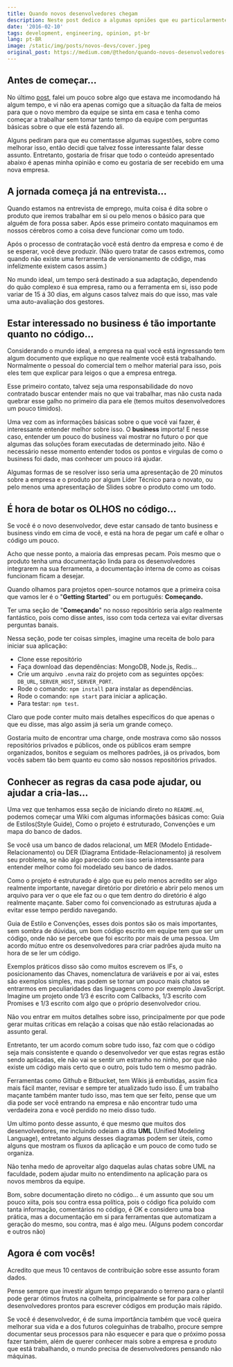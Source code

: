 ```yaml
---
title: Quando novos desenvolvedores chegam
description: Neste post dedico a algumas opniões que eu particularmente gostaria de receber quando começar em um novo emprego
date: '2016-02-10'
tags: development, engineering, opinion, pt-br
lang: pt-BR
image: /static/img/posts/novos-devs/cover.jpeg
original_post: https://medium.com/@thedon/quando-novos-desenvolvedores-chegam-b38c0ddd6ae0
---
```


## Antes de começar…

No último [post](/blog/precisamos-falar-sobre-os-novos-desevolvedores), falei um pouco sobre algo que estava me incomodando há algum tempo, e vi não era apenas comigo que a situação da falta de meios para que o novo membro da equipe se sinta em casa e tenha como começar a trabalhar sem tomar tanto tempo da equipe com perguntas básicas sobre o que ele está fazendo ali.

Alguns pediram para que eu comentasse algumas sugestões, sobre como melhorar isso, então decidi que talvez fosse interessante falar desse assunto. Entretanto, gostaria de frisar que todo o conteúdo apresentado abaixo é apenas minha opinião e como eu gostaria de ser recebido em uma nova empresa.

## A jornada começa já na entrevista…

Quando estamos na entrevista de emprego, muita coisa é dita sobre o produto que iremos trabalhar em si ou pelo menos o básico para que alguém de fora possa saber. Após esse primeiro contato maquinamos em nossos cérebros como a coisa deve funcionar como um todo.

Após o processo de contratação você está dentro da empresa e como é de se esperar, você deve produzir. (Não quero tratar de casos extremos, como quando não existe uma ferramenta de versionamento de código, mas infelizmente existem casos assim.)

No mundo ideal, um tempo será destinado a sua adaptação, dependendo do quão complexo é sua empresa, ramo ou a ferramenta em si, isso pode variar de 15 á 30 dias, em alguns casos talvez mais do que isso, mas vale uma auto-avaliação dos gestores.

## Estar interessado no business é tão importante quanto no código…

Considerando o mundo ideal, a empresa na qual você está ingressando tem algum documento que explique no que realmente você está trabalhando. Normalmente o pessoal do comercial tem o melhor material para isso, pois eles tem que explicar para leigos o que a empresa entrega.

Esse primeiro contato, talvez seja uma responsabilidade do novo contratado buscar entender mais no que vai trabalhar, mas não custa nada quebrar esse galho no primeiro dia para ele (temos muitos desenvolvedores um pouco tímidos).

Uma vez com as informações básicas sobre o que você vai fazer, é interessante entender melhor sobre isso. O **business** importa! E nesse caso, entender um pouco do business vai mostrar no futuro o por que algumas das soluções foram executadas de determinado jeito. Não é necessário nesse momento entender todos os pontos e virgulas de como o business foi dado, mas conhecer um pouco irá ajudar.

Algumas formas de se resolver isso seria uma apresentação de 20 minutos sobre a empresa e o produto por algum Líder Técnico para o novato, ou pelo menos uma apresentação de Slides sobre o produto como um todo.

## É hora de botar os OLHOS no código…

Se você é o novo desenvolvedor, deve estar cansado de tanto business e business vindo em cima de você, e está na hora de pegar um café e olhar o código um pouco.

Acho que nesse ponto, a maioria das empresas pecam. Pois mesmo que o produto tenha uma documentação linda para os desenvolvedores integrarem na sua ferramenta, a documentação interna de como as coisas funcionam ficam a desejar.

Quando olhamos para projetos open-source notamos que a primeira coisa que vamos ler é o "**Getting Started**" ou em português: **Começando.**

Ter uma seção de "**Começando**" no nosso repositório seria algo realmente fantástico, pois como disse antes, isso com toda certeza vai evitar diversas perguntas banais.

Nessa seção, pode ter coisas simples, imagine uma receita de bolo para iniciar sua aplicação:

- Clone esse repositório
- Faça download das dependências: MongoDB, Node.js, Redis…
- Crie um arquivo `.env`na raiz do projeto com as seguintes opções: `DB_URL`, `SERVER_HOST`, `SERVER_PORT`.
- Rode o comando: `npm install` para instalar as dependências.
- Rode o comando: `npm start` para iniciar a aplicação.
- Para testar: `npm test`.

Claro que pode conter muito mais detalhes específicos do que apenas o que eu disse, mas algo assim já seria um grande começo.

Gostaria muito de encontrar uma charge, onde mostrava como são nossos repositórios privados e públicos, onde os públicos eram sempre organizados, bonitos e seguiam os melhores padrões, já os privados, bom vocês sabem tão bem quanto eu como são nossos repositórios privados.

## Conhecer as regras da casa pode ajudar, ou ajudar a cria-las…

Uma vez que tenhamos essa seção de iniciando direto no `README.md`, podemos começar uma Wiki com algumas informações básicas como: Guia de Estilos(Style Guide), Como o projeto é estruturado, Convenções e um mapa do banco de dados.

Se você usa um banco de dados relacional, um MER (Modelo Entidade-Relacionamento) ou DER (Diagrama Entidade-Relacionamento) já resolvem seu problema, se não algo parecido com isso seria interessante para entender melhor como foi modelado seu banco de dados.

Como o projeto é estruturado é algo que eu pelo menos acredito ser algo realmente importante, navegar diretório por diretório e abrir pelo menos um arquivo para ver o que ele faz ou o que tem dentro do diretório é algo realmente maçante. Saber como foi convencionado as estruturas ajuda a evitar esse tempo perdido navegando.

Guia de Estilo e Convenções, esses dois pontos são os mais importantes, sem sombra de dúvidas, um bom código escrito em equipe tem que ser um código, onde não se percebe que foi escrito por mais de uma pessoa. Um acordo mútuo entre os desenvolvedores para criar padrões ajuda muito na hora de se ler um código.

Exemplos práticos disso são como muitos escrevem os IFs, o posicionamento das Chaves, nomenclatura de variáveis e por ai vai, estes são exemplos simples, mas podem se tornar um pouco mais chatos se entrarmos em peculiaridades das linguagens como por exemplo JavaScript. Imagine um projeto onde 1/3 é escrito com Callbacks, 1/3 escrito com Promises e 1/3 escrito com algo que o próprio desenvolvedor criou.

Não vou entrar em muitos detalhes sobre isso, principalmente por que pode gerar muitas criticas em relação a coisas que não estão relacionadas ao assunto geral.

Entretanto, ter um acordo comum sobre tudo isso, faz com que o código seja mais consistente e quando o desenvolvedor ver que estas regras estão sendo aplicadas, ele não vai se sentir um estranho no ninho, por que não existe um código mais certo que o outro, pois tudo tem o mesmo padrão.

Ferramentas como Github e Bitbucket, tem Wikis já embutidas, assim fica mais fácil manter, revisar e sempre ter atualizado tudo isso. É um trabalho maçante também manter tudo isso, mas tem que ser feito, pense que um dia pode ser você entrando na empresa e não encontrar tudo uma verdadeira zona e você perdido no meio disso tudo.

Um ultimo ponto desse assunto, é que mesmo que muitos dos desenvolvedores, me incluindo odeiam a dita **UML** (Unified Modeling Language), entretanto alguns desses diagramas podem ser úteis, como alguns que mostram os fluxos da aplicação e um pouco de como tudo se organiza.

Não tenha medo de aproveitar algo daquelas aulas chatas sobre UML na faculdade, podem ajudar muito no entendimento na aplicação para os novos membros da equipe.

Bom, sobre documentação direto no código… é um assunto que sou um pouco xiita, pois sou contra essa política, pois o código fica poluído com tanta informação, comentários no código, é OK e considero uma boa prática, mas a documentação em si para ferramentas que automatizam a geração do mesmo, sou contra, mas é algo meu. (Alguns podem concordar e outros não)

## Agora é com vocês!

Acredito que meus 10 centavos de contribuição sobre esse assunto foram dados.

Pense sempre que investir algum tempo preparando o terreno para o plantil pode gerar ótimos frutos na colheita, principalmente se for para colher desenvolvedores prontos para escrever códigos em produção mais rápido.

Se você é desenvolvedor, é de suma importância também que você queira melhorar sua vida e a dos futuros coleguinhas de trabalho, procure sempre documentar seus processos para não esquecer e para que o próximo possa fazer também, além de querer conhecer mais sobre a empresa e produto que está trabalhando, o mundo precisa de desenvolvedores pensando não máquinas.
